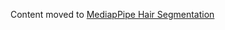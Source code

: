 Content moved to
[MediapPipe Hair Segmentation](https://google.github.io/mediapipe/solutions/hair_segmentation)
